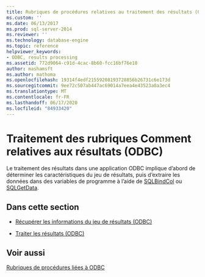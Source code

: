 ```yaml
---
title: Rubriques de procédures relatives au traitement des résultats (ODBC) | Microsoft Docs
ms.custom: ''
ms.date: 06/13/2017
ms.prod: sql-server-2014
ms.reviewer: ''
ms.technology: database-engine
ms.topic: reference
helpviewer_keywords:
- ODBC, results processing
ms.assetid: 772d9064-c91d-4cac-8b60-fcc16bf76e10
author: mashamsft
ms.author: mathoma
ms.openlocfilehash: 19314f4edf21559208193728856b26731c6e173d
ms.sourcegitcommit: 9ee72c507ab447ac69014a7eea4e43523a0a3ec4
ms.translationtype: MT
ms.contentlocale: fr-FR
ms.lasthandoff: 06/17/2020
ms.locfileid: "84933420"
---
```

# <a name="processing-results-how-to-topics-odbc"></a>Traitement des rubriques Comment relatives aux résultats (ODBC)
  Le traitement des résultats dans une application ODBC implique d’abord de déterminer les caractéristiques du jeu de résultats, puis d’extraire les données dans des variables de programme à l’aide de [SQLBindCol](../../relational-databases/native-client-odbc-api/sqlbindcol.md) ou [SQLGetData](../../relational-databases/native-client-odbc-api/sqlgetdata.md).  
  
## <a name="in-this-section"></a>Dans cette section  
  
-   [Récupérer les informations du jeu de résultats &#40;ODBC&#41;](../../relational-databases/native-client-odbc-how-to/processing-results-retrieve-result-set-information.md)  
  
-   [Traiter les résultats &#40;ODBC&#41;](../../relational-databases/native-client-odbc-how-to/processing-results-process-results.md)  
  
## <a name="see-also"></a>Voir aussi  
 [Rubriques de procédures liées à ODBC](../../relational-databases/native-client-odbc-how-to/odbc-how-to-topics.md)  
  
  
